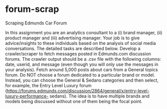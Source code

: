 # forum-scrap
Scraping Edmunds Car Forum

In this assignment you are an analytics consultant to a (i) brand manager, (ii) product manager and (iii) advertising manager. Your job is to give advice/insights to these individuals based on the analysis of social media conversations. The detailed tasks are described below.
Develop a crawler/scraper to fetch messages posted in Edmunds.com discussion forums. The crawler output should be a .csv file with the following columns: date, userid, and message (even though you will only use the messages in your analysis).
Fetch around 5,000 posts about cars from a General topics forum. Do NOT choose a forum dedicated to a particular brand or model. Instead, you can choose the General & Sedans categories and then select, for example, the Entry Level Luxury forum (https://forums.edmunds.com/discussion/2864/general/x/entry-level-luxury-performance- sedans). The idea is to have multiple brands and models being discussed without one of them being the focal point.
